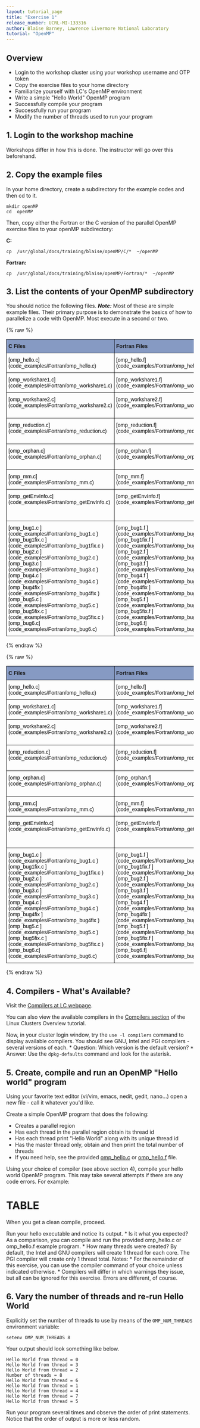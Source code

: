 ```yaml
---
layout: tutorial_page
title: "Exercise 1"
release_number: UCRL-MI-133316
author: Blaise Barney, Lawrence Livermore National Laboratory
tutorial: "OpenMP"
---
```


## Overview

* Login to the workshop cluster using your workshop username and OTP token
* Copy the exercise files to your home directory
* Familiarize yourself with LC's OpenMP environment
* Write a simple "Hello World" OpenMP program
* Successfully compile your program
* Successfully run your program
* Modify the number of threads used to run your program

## 1. Login to the workshop machine

Workshops differ in how this is done. The instructor will go over this beforehand.

## 2. Copy the example files

In your home directory, create a subdirectory for the example codes and then cd to it.

```
mkdir openMP
cd  openMP 
```

Then, copy either the Fortran or the C version of the parallel OpenMP exercise files to your openMP subdirectory:

**C:**
```	
cp  /usr/global/docs/training/blaise/openMP/C/*  ~/openMP
```
**Fortran:**
```
cp  /usr/global/docs/training/blaise/openMP/Fortran/*  ~/openMP
```

## 3. List the contents of your OpenMP subdirectory

You should notice the following files. ***Note:*** Most of these are simple example files. Their primary purpose is to demonstrate the basics of how to parallelize a code with OpenMP. Most execute in a second or two.

{% raw %}

<style type="text/css">
.tg  {border-collapse:collapse;border-spacing:0;}
.tg td{border-color:black;border-style:solid;border-width:1px;font-family:Arial, sans-serif;font-size:14px;
  overflow:hidden;padding:10px 5px;word-break:normal;}
.tg th{border-color:black;border-style:solid;border-width:1px;font-family:Arial, sans-serif;font-size:14px;
  font-weight:normal;overflow:hidden;padding:10px 5px;word-break:normal;}
.tg .tg-oqcz{background-color:#869AC3;font-weight:bold;text-align:left;vertical-align:top}
.tg .tg-0lax{text-align:left;vertical-align:top}
</style>
<table class="tg">
<thead>
  <tr>
    <th class="tg-oqcz">C Files</th>
    <th class="tg-oqcz">Fortran Files</th>
    <th class="tg-oqcz" colspan="2">Description</th>
  </tr>
</thead>
<tbody>
  <tr>
    <td class="tg-0lax"><span style="font-weight:normal;font-style:normal;color:#000">[omp_hello.c](code_examples/Fortran/omp_hello.c)</span></td>
    <td class="tg-0lax"><span style="font-weight:normal;font-style:normal;color:#000">[omp_hello.f](code_examples/Fortran/omp_hello.f)</span></td>
    <td class="tg-0lax" colspan="2"><span style="font-weight:normal;font-style:normal;color:#000">Hello world</span></td>
  </tr>
  <tr>
    <td class="tg-0lax"><span style="font-weight:normal;font-style:normal;color:#000">[omp_workshare1.c](code_examples/Fortran/omp_workshare1.c)</span></td>
    <td class="tg-0lax"><span style="font-weight:normal;font-style:normal;color:#000">[omp_workshare1.f](code_examples/Fortran/omp_workshare1.f)</span></td>
    <td class="tg-0lax" colspan="2"><span style="font-weight:normal;font-style:normal;color:#000">Loop work-sharing</span></td>
  </tr>
  <tr>
    <td class="tg-0lax"><span style="font-weight:normal;font-style:normal;color:#000">[omp_workshare2.c](code_examples/Fortran/omp_workshare2.c)</span></td>
    <td class="tg-0lax"><span style="font-weight:normal;font-style:normal;color:#000">[omp_workshare2.f](code_examples/Fortran/omp_workshare2.f)</span></td>
    <td class="tg-0lax" colspan="2"><span style="font-weight:normal;font-style:normal;color:#000">Sections work-sharing</span></td>
  </tr>
  <tr>
    <td class="tg-0lax"><span style="font-weight:normal;font-style:normal;color:#000">[omp_reduction.c](code_examples/Fortran/omp_reduction.c)</span></td>
    <td class="tg-0lax"><span style="font-weight:normal;font-style:normal;color:#000">[omp_reduction.f](code_examples/Fortran/omp_reduction.f)</span></td>
    <td class="tg-0lax" colspan="2"><span style="font-weight:normal;font-style:normal;color:#000">Combined parallel loop reduction</span></td>
  </tr>
  <tr>
    <td class="tg-0lax"><span style="font-weight:normal;font-style:normal;color:#000">[omp_orphan.c](code_examples/Fortran/omp_orphan.c)</span></td>
    <td class="tg-0lax"><span style="font-weight:normal;font-style:normal;color:#000">[omp_orphan.f](code_examples/Fortran/omp_orphan.f)</span></td>
    <td class="tg-0lax" colspan="2"><span style="font-weight:normal;font-style:normal;color:#000">Orphaned parallel loop reduction</span></td>
  </tr>
  <tr>
    <td class="tg-0lax"><span style="font-weight:normal;font-style:normal;color:#000">[omp_mm.c](code_examples/Fortran/omp_mm.c)</span></td>
    <td class="tg-0lax"><span style="font-weight:normal;font-style:normal;color:#000">[omp_mm.f](code_examples/Fortran/omp_mm.f)</span></td>
    <td class="tg-0lax" colspan="2"><span style="font-weight:normal;font-style:normal;color:#000">Matrix multiply</span></td>
  </tr>
  <tr>
    <td class="tg-0lax"><span style="font-weight:normal;font-style:normal;color:#000">[omp_getEnvInfo.c](code_examples/Fortran/omp_getEnvInfo.c)</span></td>
    <td class="tg-0lax"><span style="font-weight:normal;font-style:normal;color:#000">[omp_getEnvInfo.f](code_examples/Fortran/omp_getEnvInfo.f)</span></td>
    <td class="tg-0lax" colspan="2"><span style="font-weight:normal;font-style:normal;color:#000">Get and print environment information</span></td>
  </tr>
  <tr>
    <td class="tg-0lax"><span style="font-weight:normal;font-style:normal;color:#000">[omp_bug1.c ](code_examples/Fortran/omp_bug1.c )</span><br><span style="font-weight:normal;font-style:normal;color:#000">[omp_bug1fix.c ](code_examples/Fortran/omp_bug1fix.c )</span><br><span style="font-weight:normal;font-style:normal;color:#000">[omp_bug2.c ](code_examples/Fortran/omp_bug2.c )</span><br><span style="font-weight:normal;font-style:normal;color:#000">[omp_bug3.c ](code_examples/Fortran/omp_bug3.c )</span><br><span style="font-weight:normal;font-style:normal;color:#000">[omp_bug4.c ](code_examples/Fortran/omp_bug4.c )</span><br><span style="font-weight:normal;font-style:normal;color:#000">[omp_bug4fix ](code_examples/Fortran/omp_bug4fix )</span><br><span style="font-weight:normal;font-style:normal;color:#000">[omp_bug5.c ](code_examples/Fortran/omp_bug5.c )</span><br><span style="font-weight:normal;font-style:normal;color:#000">[omp_bug5fix.c ](code_examples/Fortran/omp_bug5fix.c )</span><br><span style="font-weight:normal;font-style:normal;color:#000">[omp_bug6.c](code_examples/Fortran/omp_bug6.c)</span></td>
    <td class="tg-0lax"><span style="font-weight:normal;font-style:normal;color:#000">[omp_bug1.f ](code_examples/Fortran/omp_bug1.f )</span><br><span style="font-weight:normal;font-style:normal;color:#000">[omp_bug1fix.f ](code_examples/Fortran/omp_bug1fix.f )</span><br><span style="font-weight:normal;font-style:normal;color:#000">[omp_bug2.f ](code_examples/Fortran/omp_bug2.f )</span><br><span style="font-weight:normal;font-style:normal;color:#000">[omp_bug3.f ](code_examples/Fortran/omp_bug3.f )</span><br><span style="font-weight:normal;font-style:normal;color:#000">[omp_bug4.f ](code_examples/Fortran/omp_bug4.f )</span><br><span style="font-weight:normal;font-style:normal;color:#000">[omp_bug4fix ](code_examples/Fortran/omp_bug4fix )</span><br><span style="font-weight:normal;font-style:normal;color:#000">[omp_bug5.f ](code_examples/Fortran/omp_bug5.f )</span><br><span style="font-weight:normal;font-style:normal;color:#000">[omp_bug5fix.f ](code_examples/Fortran/omp_bug5fix.f )</span><br><span style="font-weight:normal;font-style:normal;color:#000">[omp_bug6.f](code_examples/Fortran/omp_bug6.f)</span></td>
    <td class="tg-0lax" colspan="2"><span style="font-weight:normal;font-style:normal;color:#000">Programs with bugs</span></td>
  </tr>
</tbody>
</table>

{% endraw %}

{% raw %}

<table style="border-collapse:collapse;border-spacing:0" class="tg"><thead><tr><th style="background-color:#869AC3;border-color:black;border-style:solid;border-width:1px;font-family:Arial, sans-serif;font-size:14px;font-weight:bold;overflow:hidden;padding:10px 5px;text-align:left;vertical-align:top;word-break:normal">C Files</th><th style="background-color:#869AC3;border-color:black;border-style:solid;border-width:1px;font-family:Arial, sans-serif;font-size:14px;font-weight:bold;overflow:hidden;padding:10px 5px;text-align:left;vertical-align:top;word-break:normal">Fortran Files</th><th style="background-color:#869AC3;border-color:black;border-style:solid;border-width:1px;font-family:Arial, sans-serif;font-size:14px;font-weight:bold;overflow:hidden;padding:10px 5px;text-align:left;vertical-align:top;word-break:normal" colspan="2">Description</th></tr></thead><tbody><tr><td style="border-color:black;border-style:solid;border-width:1px;font-family:Arial, sans-serif;font-size:14px;overflow:hidden;padding:10px 5px;text-align:left;vertical-align:top;word-break:normal"><span style="font-weight:normal;font-style:normal;color:#000">[omp_hello.c](code_examples/Fortran/omp_hello.c)</span></td><td style="border-color:black;border-style:solid;border-width:1px;font-family:Arial, sans-serif;font-size:14px;overflow:hidden;padding:10px 5px;text-align:left;vertical-align:top;word-break:normal"><span style="font-weight:normal;font-style:normal;color:#000">[omp_hello.f](code_examples/Fortran/omp_hello.f)</span></td><td style="border-color:black;border-style:solid;border-width:1px;font-family:Arial, sans-serif;font-size:14px;overflow:hidden;padding:10px 5px;text-align:left;vertical-align:top;word-break:normal" colspan="2"><span style="font-weight:normal;font-style:normal;color:#000">Hello world</span></td></tr><tr><td style="border-color:black;border-style:solid;border-width:1px;font-family:Arial, sans-serif;font-size:14px;overflow:hidden;padding:10px 5px;text-align:left;vertical-align:top;word-break:normal"><span style="font-weight:normal;font-style:normal;color:#000">[omp_workshare1.c](code_examples/Fortran/omp_workshare1.c)</span></td><td style="border-color:black;border-style:solid;border-width:1px;font-family:Arial, sans-serif;font-size:14px;overflow:hidden;padding:10px 5px;text-align:left;vertical-align:top;word-break:normal"><span style="font-weight:normal;font-style:normal;color:#000">[omp_workshare1.f](code_examples/Fortran/omp_workshare1.f)</span></td><td style="border-color:black;border-style:solid;border-width:1px;font-family:Arial, sans-serif;font-size:14px;overflow:hidden;padding:10px 5px;text-align:left;vertical-align:top;word-break:normal" colspan="2"><span style="font-weight:normal;font-style:normal;color:#000">Loop work-sharing</span></td></tr><tr><td style="border-color:black;border-style:solid;border-width:1px;font-family:Arial, sans-serif;font-size:14px;overflow:hidden;padding:10px 5px;text-align:left;vertical-align:top;word-break:normal"><span style="font-weight:normal;font-style:normal;color:#000">[omp_workshare2.c](code_examples/Fortran/omp_workshare2.c)</span></td><td style="border-color:black;border-style:solid;border-width:1px;font-family:Arial, sans-serif;font-size:14px;overflow:hidden;padding:10px 5px;text-align:left;vertical-align:top;word-break:normal"><span style="font-weight:normal;font-style:normal;color:#000">[omp_workshare2.f](code_examples/Fortran/omp_workshare2.f)</span></td><td style="border-color:black;border-style:solid;border-width:1px;font-family:Arial, sans-serif;font-size:14px;overflow:hidden;padding:10px 5px;text-align:left;vertical-align:top;word-break:normal" colspan="2"><span style="font-weight:normal;font-style:normal;color:#000">Sections work-sharing</span></td></tr><tr><td style="border-color:black;border-style:solid;border-width:1px;font-family:Arial, sans-serif;font-size:14px;overflow:hidden;padding:10px 5px;text-align:left;vertical-align:top;word-break:normal"><span style="font-weight:normal;font-style:normal;color:#000">[omp_reduction.c](code_examples/Fortran/omp_reduction.c)</span></td><td style="border-color:black;border-style:solid;border-width:1px;font-family:Arial, sans-serif;font-size:14px;overflow:hidden;padding:10px 5px;text-align:left;vertical-align:top;word-break:normal"><span style="font-weight:normal;font-style:normal;color:#000">[omp_reduction.f](code_examples/Fortran/omp_reduction.f)</span></td><td style="border-color:black;border-style:solid;border-width:1px;font-family:Arial, sans-serif;font-size:14px;overflow:hidden;padding:10px 5px;text-align:left;vertical-align:top;word-break:normal" colspan="2"><span style="font-weight:normal;font-style:normal;color:#000">Combined parallel loop reduction</span></td></tr><tr><td style="border-color:black;border-style:solid;border-width:1px;font-family:Arial, sans-serif;font-size:14px;overflow:hidden;padding:10px 5px;text-align:left;vertical-align:top;word-break:normal"><span style="font-weight:normal;font-style:normal;color:#000">[omp_orphan.c](code_examples/Fortran/omp_orphan.c)</span></td><td style="border-color:black;border-style:solid;border-width:1px;font-family:Arial, sans-serif;font-size:14px;overflow:hidden;padding:10px 5px;text-align:left;vertical-align:top;word-break:normal"><span style="font-weight:normal;font-style:normal;color:#000">[omp_orphan.f](code_examples/Fortran/omp_orphan.f)</span></td><td style="border-color:black;border-style:solid;border-width:1px;font-family:Arial, sans-serif;font-size:14px;overflow:hidden;padding:10px 5px;text-align:left;vertical-align:top;word-break:normal" colspan="2"><span style="font-weight:normal;font-style:normal;color:#000">Orphaned parallel loop reduction</span></td></tr><tr><td style="border-color:black;border-style:solid;border-width:1px;font-family:Arial, sans-serif;font-size:14px;overflow:hidden;padding:10px 5px;text-align:left;vertical-align:top;word-break:normal"><span style="font-weight:normal;font-style:normal;color:#000">[omp_mm.c](code_examples/Fortran/omp_mm.c)</span></td><td style="border-color:black;border-style:solid;border-width:1px;font-family:Arial, sans-serif;font-size:14px;overflow:hidden;padding:10px 5px;text-align:left;vertical-align:top;word-break:normal"><span style="font-weight:normal;font-style:normal;color:#000">[omp_mm.f](code_examples/Fortran/omp_mm.f)</span></td><td style="border-color:black;border-style:solid;border-width:1px;font-family:Arial, sans-serif;font-size:14px;overflow:hidden;padding:10px 5px;text-align:left;vertical-align:top;word-break:normal" colspan="2"><span style="font-weight:normal;font-style:normal;color:#000">Matrix multiply</span></td></tr><tr><td style="border-color:black;border-style:solid;border-width:1px;font-family:Arial, sans-serif;font-size:14px;overflow:hidden;padding:10px 5px;text-align:left;vertical-align:top;word-break:normal"><span style="font-weight:normal;font-style:normal;color:#000">[omp_getEnvInfo.c](code_examples/Fortran/omp_getEnvInfo.c)</span></td><td style="border-color:black;border-style:solid;border-width:1px;font-family:Arial, sans-serif;font-size:14px;overflow:hidden;padding:10px 5px;text-align:left;vertical-align:top;word-break:normal"><span style="font-weight:normal;font-style:normal;color:#000">[omp_getEnvInfo.f](code_examples/Fortran/omp_getEnvInfo.f)</span></td><td style="border-color:black;border-style:solid;border-width:1px;font-family:Arial, sans-serif;font-size:14px;overflow:hidden;padding:10px 5px;text-align:left;vertical-align:top;word-break:normal" colspan="2"><span style="font-weight:normal;font-style:normal;color:#000">Get and print environment information</span></td></tr><tr><td style="border-color:black;border-style:solid;border-width:1px;font-family:Arial, sans-serif;font-size:14px;overflow:hidden;padding:10px 5px;text-align:left;vertical-align:top;word-break:normal"><span style="font-weight:normal;font-style:normal;color:#000">[omp_bug1.c ](code_examples/Fortran/omp_bug1.c )</span><br><span style="font-weight:normal;font-style:normal;color:#000">[omp_bug1fix.c ](code_examples/Fortran/omp_bug1fix.c )</span><br><span style="font-weight:normal;font-style:normal;color:#000">[omp_bug2.c ](code_examples/Fortran/omp_bug2.c )</span><br><span style="font-weight:normal;font-style:normal;color:#000">[omp_bug3.c ](code_examples/Fortran/omp_bug3.c )</span><br><span style="font-weight:normal;font-style:normal;color:#000">[omp_bug4.c ](code_examples/Fortran/omp_bug4.c )</span><br><span style="font-weight:normal;font-style:normal;color:#000">[omp_bug4fix ](code_examples/Fortran/omp_bug4fix )</span><br><span style="font-weight:normal;font-style:normal;color:#000">[omp_bug5.c ](code_examples/Fortran/omp_bug5.c )</span><br><span style="font-weight:normal;font-style:normal;color:#000">[omp_bug5fix.c ](code_examples/Fortran/omp_bug5fix.c )</span><br><span style="font-weight:normal;font-style:normal;color:#000">[omp_bug6.c](code_examples/Fortran/omp_bug6.c)</span></td><td style="border-color:black;border-style:solid;border-width:1px;font-family:Arial, sans-serif;font-size:14px;overflow:hidden;padding:10px 5px;text-align:left;vertical-align:top;word-break:normal"><span style="font-weight:normal;font-style:normal;color:#000">[omp_bug1.f ](code_examples/Fortran/omp_bug1.f )</span><br><span style="font-weight:normal;font-style:normal;color:#000">[omp_bug1fix.f ](code_examples/Fortran/omp_bug1fix.f )</span><br><span style="font-weight:normal;font-style:normal;color:#000">[omp_bug2.f ](code_examples/Fortran/omp_bug2.f )</span><br><span style="font-weight:normal;font-style:normal;color:#000">[omp_bug3.f ](code_examples/Fortran/omp_bug3.f )</span><br><span style="font-weight:normal;font-style:normal;color:#000">[omp_bug4.f ](code_examples/Fortran/omp_bug4.f )</span><br><span style="font-weight:normal;font-style:normal;color:#000">[omp_bug4fix ](code_examples/Fortran/omp_bug4fix )</span><br><span style="font-weight:normal;font-style:normal;color:#000">[omp_bug5.f ](code_examples/Fortran/omp_bug5.f )</span><br><span style="font-weight:normal;font-style:normal;color:#000">[omp_bug5fix.f ](code_examples/Fortran/omp_bug5fix.f )</span><br><span style="font-weight:normal;font-style:normal;color:#000">[omp_bug6.f](code_examples/Fortran/omp_bug6.f)</span></td><td style="border-color:black;border-style:solid;border-width:1px;font-family:Arial, sans-serif;font-size:14px;overflow:hidden;padding:10px 5px;text-align:left;vertical-align:top;word-break:normal" colspan="2"><span style="font-weight:normal;font-style:normal;color:#000">Programs with bugs</span></td></tr></tbody></table>

{% endraw %}

## 4. Compilers - What's Available?

Visit the [Compilers at LC webpage](https://hpc.llnl.gov/software/development-environment-software/compilers).

You can also view the available compilers in the [Compilers section](https://hpc.llnl.gov/training/tutorials/livermore-computing-linux-commodity-clusters-overview-part-one#Compilers) of the Linux Clusters Overview tutorial.

Now, in your cluster login window, try the `use -l compilers` command to display available compilers. You should see GNU, Intel and PGI compilers - several versions of each.
	* Question: Which version is the default version?
	* Answer: Use the `dpkg-defaults` command and look for the asterisk.

## 5. Create, compile and run an OpenMP "Hello world" program
Using your favorite text editor (vi/vim, emacs, nedit, gedit, nano...) open a new file - call it whatever you'd like.

Create a simple OpenMP program that does the following:
* Creates a parallel region
* Has each thread in the parallel region obtain its thread id
* Has each thread print "Hello World" along with its unique thread id
* Has the master thread only, obtain and then print the total number of threads
* If you need help, see the provided [omp_hello.c](code_examples/C/omp_hello.c) or [omp_hello.f](code_examples/Fortran/omp_hello.f) file.

Using your choice of compiler (see above section 4), compile your hello world OpenMP program. This may take several attempts if there are any code errors. For example:

# TABLE

When you get a clean compile, proceed.

Run your hello executable and notice its output.
	* Is it what you expected? As a comparison, you can compile and run the provided omp_hello.c or omp_hello.f example program.
	* How many threads were created? By default, the Intel and GNU compilers will create 1 thread for each core. The PGI compiler will create only 1 thread total.
Notes:
	* For the remainder of this exercise, you can use the compiler command of your choice unless indicated otherwise.
	* Compilers will differ in which warnings they issue, but all can be ignored for this exercise. Errors are different, of course.

## 6. Vary the number of threads and re-run Hello World

Explicitly set the number of threads to use by means of the `OMP_NUM_THREADS` environment variable:

```
setenv OMP_NUM_THREADS 8
```

Your output should look something like below.

```
Hello World from thread = 0
Hello World from thread = 3
Hello World from thread = 2
Number of threads = 8
Hello World from thread = 6
Hello World from thread = 1
Hello World from thread = 4
Hello World from thread = 7
Hello World from thread = 5
```

Run your program several times and observe the order of print statements. Notice that the order of output is more or less random.



